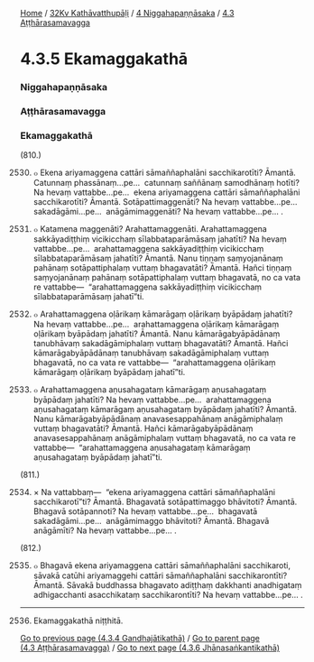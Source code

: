 
[Home](/) / [32Kv Kathāvatthupāḷi](../../../32Kv.md) / [4 Niggahapaṇṇāsaka](../../4.md) / [4.3 Aṭṭhārasamavagga](../4.3.md)

# 4.3.5 Ekamaggakathā

### Niggahapaṇṇāsaka

### Aṭṭhārasamavagga

### Ekamaggakathā

(810.)

2530. ๐ Ekena ariyamaggena cattāri sāmaññaphalāni sacchikarotīti? Āmantā. Catunnaṃ phassānaṃ…pe…  catunnaṃ saññānaṃ samodhānaṃ hotīti? Na hevaṃ vattabbe…pe…  ekena ariyamaggena cattāri sāmaññaphalāni sacchikarotīti? Āmantā. Sotāpattimaggenāti? Na hevaṃ vattabbe…pe…  sakadāgāmi…pe…  anāgāmimaggenāti? Na hevaṃ vattabbe…pe… .

2531. ๐ Katamena maggenāti? Arahattamaggenāti. Arahattamaggena sakkāyadiṭṭhiṃ vicikicchaṃ sīlabbataparāmāsaṃ jahatīti? Na hevaṃ vattabbe…pe…  arahattamaggena sakkāyadiṭṭhiṃ vicikicchaṃ sīlabbataparāmāsaṃ jahatīti? Āmantā. Nanu tiṇṇaṃ saṃyojanānaṃ pahānaṃ sotāpattiphalaṃ vuttaṃ bhagavatāti? Āmantā. Hañci tiṇṇaṃ saṃyojanānaṃ pahānaṃ sotāpattiphalaṃ vuttaṃ bhagavatā, no ca vata re vattabbe—  “arahattamaggena sakkāyadiṭṭhiṃ vicikicchaṃ sīlabbataparāmāsaṃ jahatī”ti.

2532. ๐ Arahattamaggena oḷārikaṃ kāmarāgaṃ oḷārikaṃ byāpādaṃ jahatīti? Na hevaṃ vattabbe…pe…  arahattamaggena oḷārikaṃ kāmarāgaṃ oḷārikaṃ byāpādaṃ jahatīti? Āmantā. Nanu kāmarāgabyāpādānaṃ tanubhāvaṃ sakadāgāmiphalaṃ vuttaṃ bhagavatāti? Āmantā. Hañci kāmarāgabyāpādānaṃ tanubhāvaṃ sakadāgāmiphalaṃ vuttaṃ bhagavatā, no ca vata re vattabbe—  “arahattamaggena oḷārikaṃ kāmarāgaṃ oḷārikaṃ byāpādaṃ jahatī”ti.

2533. ๐ Arahattamaggena aṇusahagataṃ kāmarāgaṃ aṇusahagataṃ byāpādaṃ jahatīti? Na hevaṃ vattabbe…pe…  arahattamaggena aṇusahagataṃ kāmarāgaṃ aṇusahagataṃ byāpādaṃ jahatīti? Āmantā. Nanu kāmarāgabyāpādānaṃ anavasesappahānaṃ anāgāmiphalaṃ vuttaṃ bhagavatāti? Āmantā. Hañci kāmarāgabyāpādānaṃ anavasesappahānaṃ anāgāmiphalaṃ vuttaṃ bhagavatā, no ca vata re vattabbe—  “arahattamaggena aṇusahagataṃ kāmarāgaṃ aṇusahagataṃ byāpādaṃ jahatī”ti.

(811.)

2534. × Na vattabbaṃ—  “ekena ariyamaggena cattāri sāmaññaphalāni sacchikarotī”ti? Āmantā. Bhagavatā sotāpattimaggo bhāvitoti? Āmantā. Bhagavā sotāpannoti? Na hevaṃ vattabbe…pe…  bhagavatā sakadāgāmi…pe…  anāgāmimaggo bhāvitoti? Āmantā. Bhagavā anāgāmīti? Na hevaṃ vattabbe…pe… .

(812.)

2535. ๐ Bhagavā ekena ariyamaggena cattāri sāmaññaphalāni sacchikaroti, sāvakā catūhi ariyamaggehi cattāri sāmaññaphalāni sacchikarontīti? Āmantā. Sāvakā buddhassa bhagavato adiṭṭhaṃ dakkhanti anadhigataṃ adhigacchanti asacchikataṃ sacchikarontīti? Na hevaṃ vattabbe…pe… .

---

2536. Ekamaggakathā niṭṭhitā.



[Go to previous page (4.3.4 Gandhajātikathā)](4.3.4.md) / [Go to parent page (4.3 Aṭṭhārasamavagga)](../4.3.md) / [Go to next page (4.3.6 Jhānasaṅkantikathā)](4.3.6.md)


